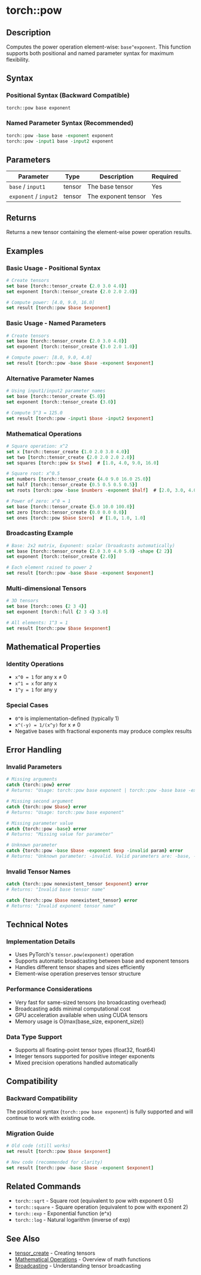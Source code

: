 # torch::pow

## Description
Computes the power operation element-wise: `base^exponent`. This function supports both positional and named parameter syntax for maximum flexibility.

## Syntax

### Positional Syntax (Backward Compatible)
```tcl
torch::pow base exponent
```

### Named Parameter Syntax (Recommended)
```tcl
torch::pow -base base -exponent exponent
torch::pow -input1 base -input2 exponent
```

## Parameters

| Parameter | Type | Description | Required |
|-----------|------|-------------|----------|
| `base` / `input1` | tensor | The base tensor | Yes |
| `exponent` / `input2` | tensor | The exponent tensor | Yes |

## Returns
Returns a new tensor containing the element-wise power operation results.

## Examples

### Basic Usage - Positional Syntax
```tcl
# Create tensors
set base [torch::tensor_create {2.0 3.0 4.0}]
set exponent [torch::tensor_create {2.0 2.0 2.0}]

# Compute power: [4.0, 9.0, 16.0]
set result [torch::pow $base $exponent]
```

### Basic Usage - Named Parameters
```tcl
# Create tensors
set base [torch::tensor_create {2.0 3.0 4.0}]
set exponent [torch::tensor_create {3.0 2.0 1.0}]

# Compute power: [8.0, 9.0, 4.0]
set result [torch::pow -base $base -exponent $exponent]
```

### Alternative Parameter Names
```tcl
# Using input1/input2 parameter names
set base [torch::tensor_create {5.0}]
set exponent [torch::tensor_create {3.0}]

# Compute 5^3 = 125.0
set result [torch::pow -input1 $base -input2 $exponent]
```

### Mathematical Operations
```tcl
# Square operation: x^2
set x [torch::tensor_create {1.0 2.0 3.0 4.0}]
set two [torch::tensor_create {2.0 2.0 2.0 2.0}]
set squares [torch::pow $x $two]  # [1.0, 4.0, 9.0, 16.0]

# Square root: x^0.5
set numbers [torch::tensor_create {4.0 9.0 16.0 25.0}]
set half [torch::tensor_create {0.5 0.5 0.5 0.5}]
set roots [torch::pow -base $numbers -exponent $half]  # [2.0, 3.0, 4.0, 5.0]

# Power of zero: x^0 = 1
set base [torch::tensor_create {5.0 10.0 100.0}]
set zero [torch::tensor_create {0.0 0.0 0.0}]
set ones [torch::pow $base $zero]  # [1.0, 1.0, 1.0]
```

### Broadcasting Example
```tcl
# Base: 2x2 matrix, Exponent: scalar (broadcasts automatically)
set base [torch::tensor_create {2.0 3.0 4.0 5.0} -shape {2 2}]
set exponent [torch::tensor_create {2.0}]

# Each element raised to power 2
set result [torch::pow -base $base -exponent $exponent]
```

### Multi-dimensional Tensors
```tcl
# 3D tensors
set base [torch::ones {2 3 4}]
set exponent [torch::full {2 3 4} 3.0]

# All elements: 1^3 = 1
set result [torch::pow $base $exponent]
```

## Mathematical Properties

### Identity Operations
- `x^0 = 1` for any x ≠ 0
- `x^1 = x` for any x
- `1^y = 1` for any y

### Special Cases
- `0^0` is implementation-defined (typically 1)
- `x^(-y) = 1/(x^y)` for x ≠ 0
- Negative bases with fractional exponents may produce complex results

## Error Handling

### Invalid Parameters
```tcl
# Missing arguments
catch {torch::pow} error
# Returns: "Usage: torch::pow base exponent | torch::pow -base base -exponent exponent"

# Missing second argument
catch {torch::pow $base} error
# Returns: "Usage: torch::pow base exponent"

# Missing parameter value
catch {torch::pow -base} error
# Returns: "Missing value for parameter"

# Unknown parameter
catch {torch::pow -base $base -exponent $exp -invalid param} error
# Returns: "Unknown parameter: -invalid. Valid parameters are: -base, -exponent"
```

### Invalid Tensor Names
```tcl
catch {torch::pow nonexistent_tensor $exponent} error
# Returns: "Invalid base tensor name"

catch {torch::pow $base nonexistent_tensor} error
# Returns: "Invalid exponent tensor name"
```

## Technical Notes

### Implementation Details
- Uses PyTorch's `tensor.pow(exponent)` operation
- Supports automatic broadcasting between base and exponent tensors
- Handles different tensor shapes and sizes efficiently
- Element-wise operation preserves tensor structure

### Performance Considerations
- Very fast for same-sized tensors (no broadcasting overhead)
- Broadcasting adds minimal computational cost
- GPU acceleration available when using CUDA tensors
- Memory usage is O(max(base_size, exponent_size))

### Data Type Support
- Supports all floating-point tensor types (float32, float64)
- Integer tensors supported for positive integer exponents
- Mixed precision operations handled automatically

## Compatibility

### Backward Compatibility
The positional syntax (`torch::pow base exponent`) is fully supported and will continue to work with existing code.

### Migration Guide
```tcl
# Old code (still works)
set result [torch::pow $base $exponent]

# New code (recommended for clarity)
set result [torch::pow -base $base -exponent $exponent]
```

## Related Commands
- `torch::sqrt` - Square root (equivalent to pow with exponent 0.5)
- `torch::square` - Square operation (equivalent to pow with exponent 2)
- `torch::exp` - Exponential function (e^x)
- `torch::log` - Natural logarithm (inverse of exp)

## See Also
- [tensor_create](tensor_create.md) - Creating tensors
- [Mathematical Operations](../mathematical_operations.md) - Overview of math functions
- [Broadcasting](../broadcasting.md) - Understanding tensor broadcasting 